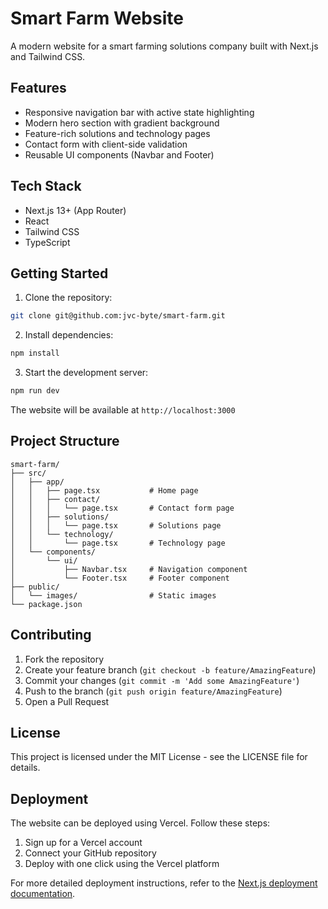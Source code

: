 # Smart Farm Website

A modern website for a smart farming solutions company built with Next.js and Tailwind CSS.

## Features

- Responsive navigation bar with active state highlighting
- Modern hero section with gradient background
- Feature-rich solutions and technology pages
- Contact form with client-side validation
- Reusable UI components (Navbar and Footer)

## Tech Stack

- Next.js 13+ (App Router)
- React
- Tailwind CSS
- TypeScript

## Getting Started

1. Clone the repository:
```bash
git clone git@github.com:jvc-byte/smart-farm.git
```

2. Install dependencies:
```bash
npm install
```

3. Start the development server:
```bash
npm run dev
```

The website will be available at `http://localhost:3000`

## Project Structure

```
smart-farm/
├── src/
│   ├── app/
│   │   ├── page.tsx           # Home page
│   │   ├── contact/
│   │   │   └── page.tsx       # Contact form page
│   │   ├── solutions/
│   │   │   └── page.tsx       # Solutions page
│   │   └── technology/
│   │       └── page.tsx       # Technology page
│   └── components/
│       └── ui/
│           ├── Navbar.tsx     # Navigation component
│           └── Footer.tsx     # Footer component
├── public/
│   └── images/                # Static images
└── package.json
```

## Contributing

1. Fork the repository
2. Create your feature branch (`git checkout -b feature/AmazingFeature`)
3. Commit your changes (`git commit -m 'Add some AmazingFeature'`)
4. Push to the branch (`git push origin feature/AmazingFeature`)
5. Open a Pull Request

## License

This project is licensed under the MIT License - see the LICENSE file for details.

## Deployment

The website can be deployed using Vercel. Follow these steps:

1. Sign up for a Vercel account
2. Connect your GitHub repository
3. Deploy with one click using the Vercel platform

For more detailed deployment instructions, refer to the [Next.js deployment documentation](https://nextjs.org/docs/app/building-your-application/deploying).
